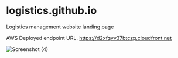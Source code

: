 # logistics.github.io
Logistics management website landing page

AWS Deployed endpoint URL.
https://d2xfqvv37btczg.cloudfront.net


![Screenshot (4)](https://github.com/vaish0726/logistics.github.io/assets/76163051/326096b4-0cbd-43b6-91e6-17ead5f071fc)

